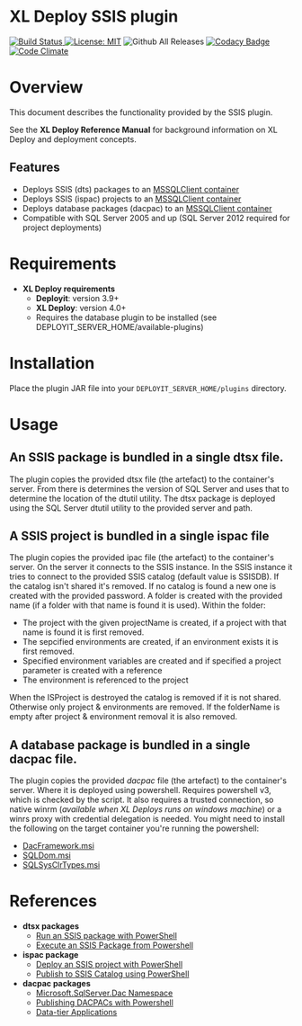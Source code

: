 # XL Deploy SSIS plugin

[![Build Status][xld-ssis-plugin-travis-image] ][xld-ssis-plugin-travis-url]
[![License: MIT][xld-ssis-plugin-license-image]][xld-ssis-plugin-license-url]
![Github All Releases][xld-ssis-plugin-downloads-image]
[![Codacy Badge][xld-ssis-plugin-codacy-image] ][xld-ssis-plugin-codacy-url]
[![Code Climate][xld-ssis-plugin-code-climate-image] ][xld-ssis-plugin-code-climate-url]

[xld-ssis-plugin-travis-image]: https://travis-ci.org/xebialabs-community/xld-ssis-plugin.svg?branch=master
[xld-ssis-plugin-travis-url]: https://travis-ci.org/xebialabs-community/xld-ssis-plugin
[xld-ssis-plugin-license-image]: https://img.shields.io/badge/License-MIT-yellow.svg
[xld-ssis-plugin-license-url]: https://opensource.org/licenses/MIT
[xld-ssis-plugin-downloads-image]: https://img.shields.io/github/downloads/xebialabs-community/xld-ssis-plugin/total.svg
[xld-ssis-plugin-codacy-image]: https://api.codacy.com/project/badge/Grade/c22530fe75554e8283856e4a5eeed0c5
[xld-ssis-plugin-codacy-url]: https://www.codacy.com/app/joris-dewinne/xld-ssis-plugin
[xld-ssis-plugin-code-climate-image]: https://api.codeclimate.com/v1/badges/ea54a1897681154b8ad4/maintainability
[xld-ssis-plugin-code-climate-url]: https://codeclimate.com/github/xebialabs-community/xld-ssis-plugin/maintainability


# Overview

This document describes the functionality provided by the SSIS plugin.

See the **XL Deploy Reference Manual** for background information on XL Deploy and deployment concepts.

## Features

* Deploys SSIS (dts) packages to an [MSSQLClient container](https://docs.xebialabs.com/xl-deploy/8.2.x/databasePluginManual.html#sqlmssqlclient)
* Deploys SSIS (ispac) projects to an [MSSQLClient container](https://docs.xebialabs.com/xl-deploy/8.2.x/databasePluginManual.html#sqlmssqlclient)
* Deploys database packages (dacpac) to an [MSSQLClient container](https://docs.xebialabs.com/xl-deploy/8.2.x/databasePluginManual.html#sqlmssqlclient)
* Compatible with SQL Server 2005 and up (SQL Server 2012 required for project deployments)

# Requirements

* **XL Deploy requirements**
	* **Deployit**: version 3.9+
	* **XL Deploy**: version 4.0+
	* Requires the database plugin to be installed (see DEPLOYIT_SERVER_HOME/available-plugins)

# Installation

Place the plugin JAR file into your `DEPLOYIT_SERVER_HOME/plugins` directory.

# Usage

## An SSIS package is bundled in a single dtsx file.

The plugin copies the provided dtsx file (the artefact) to the container's server. From there is determines the version of SQL Server and uses that to determine the location of the dtutil utility.
The dtsx package is deployed using the SQL Server dtutil utility to the provided server and path.

## A SSIS project is bundled in a single ispac file

The plugin copies the provided ipac file (the artefact) to the container's server. On the server it connects to the SSIS instance. In the SSIS instance it tries to connect to the provided SSIS catalog (default value is SSISDB). If the catalog isn't shared it's removed. If no catalog is found a new one is created with the provided password.
A folder is created with the provided name (if a folder with that name is found it is used).
Within the folder:

* The project with the given projectName is created, if a project with that name is found it is first removed.
* The sepcified environments are created, if an environment exists it is first removed.
* Specified environment variables are created and if specified a project parameter is created with a reference
* The environment is referenced to the project

When the ISProject is destroyed the catalog is removed if it is not shared. Otherwise only project & environments are removed. If the folderName is empty after project & environment removal it is also removed.

## A database package is bundled in a single dacpac file.

The plugin copies the provided *dacpac* file (the artefact) to the container's server. Where it is deployed using powershell. Requires powershell v3, which is checked by the script. It also requires a trusted connection, so native winrm (*available when XL Deploys runs on windows machine*) or a winrs proxy with credential delegation is needed.
You might need to install the following on the target container you're running the powershell:

* [DacFramework.msi](https://www.microsoft.com/en-us/download/details.aspx?id=42293)
* [SQLDom.msi](https://www.microsoft.com/en-us/download/details.aspx?id=42295)
* [SQLSysClrTypes.msi](https://www.microsoft.com/en-us/download/details.aspx?id=42295)

# References

* **dtsx packages**
	* [Run an SSIS package with PowerShell](https://docs.microsoft.com/en-us/sql/integration-services/ssis-quickstart-run-powershell?view=sql-server-2017)
	* [Execute an SSIS Package from Powershell](https://gallery.technet.microsoft.com/scriptcenter/Execute-an-SSIS-Package-1105aad4)
* **ispac package**
	* [Deploy an SSIS project with PowerShell](https://docs.microsoft.com/en-us/sql/integration-services/ssis-quickstart-deploy-powershell?view=sql-server-2017)
	* [Publish to SSIS Catalog using PowerShell](https://www.mattmasson.com/2012/06/publish-to-ssis-catalog-using-powershell/)
* **dacpac packages**
	* [Microsoft.SqlServer.Dac Namespace](https://docs.microsoft.com/en-us/dotnet/api/microsoft.sqlserver.dac?view=sql-dacfx-140.3881.1)
	* [Publishing DACPACs with Powershell](https://social.msdn.microsoft.com/forums/sqlserver/en-US/7d01a0cf-1a1a-4692-aaee-10eda7b3553b/publishing-dacpacs-with-powershell)
	* [Data-tier Applications](https://docs.microsoft.com/en-us/sql/relational-databases/data-tier-applications/data-tier-applications?view=sql-server-2017)
